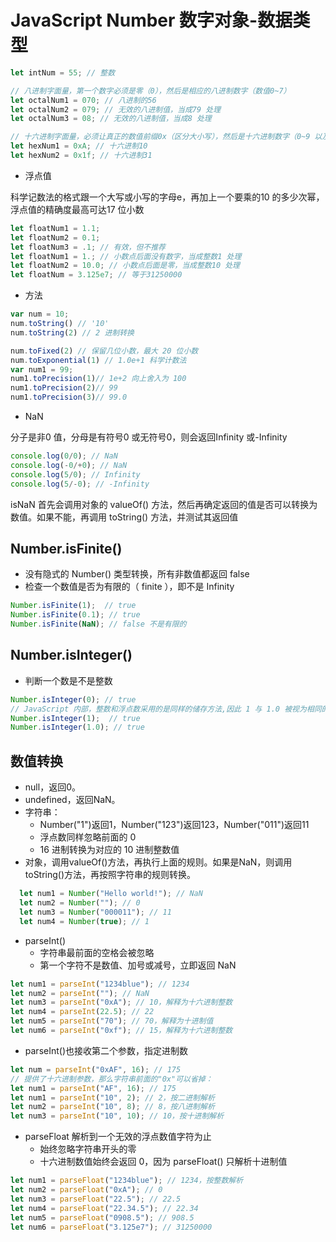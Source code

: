 # JavaScript Number 数字对象-数据类型

```js
let intNum = 55; // 整数

// 八进制字面量，第一个数字必须是零（0），然后是相应的八进制数字（数值0~7）
let octalNum1 = 070; // 八进制的56
let octalNum2 = 079; // 无效的八进制值，当成79 处理
let octalNum3 = 08; // 无效的八进制值，当成8 处理

// 十六进制字面量，必须让真正的数值前缀0x（区分大小写），然后是十六进制数字（0~9 以及A~F）
let hexNum1 = 0xA; // 十六进制10
let hexNum2 = 0x1f; // 十六进制31
```

- 浮点值

科学记数法的格式跟一个大写或小写的字母e，再加上一个要乘的10 的多少次幂，浮点值的精确度最高可达17 位小数

```js
let floatNum1 = 1.1;
let floatNum2 = 0.1;
let floatNum3 = .1; // 有效，但不推荐
let floatNum1 = 1.; // 小数点后面没有数字，当成整数1 处理
let floatNum2 = 10.0; // 小数点后面是零，当成整数10 处理
let floatNum = 3.125e7; // 等于31250000
```

- 方法

```js
var num = 10;
num.toString() // '10'
num.toString(2) // 2 进制转换

num.toFixed(2) // 保留几位小数，最大 20 位小数
num.toExponential(1) // 1.0e+1 科学计数法
var num1 = 99;
num1.toPrecision(1)// 1e+2 向上舍入为 100
num1.toPrecision(2)// 99
num1.toPrecision(3)// 99.0
```

- NaN

分子是非0 值，分母是有符号0 或无符号0，则会返回Infinity 或-Infinity

```js
console.log(0/0); // NaN
console.log(-0/+0); // NaN
console.log(5/0); // Infinity
console.log(5/-0); // -Infinity
```
isNaN 首先会调用对象的 valueOf() 方法，然后再确定返回的值是否可以转换为数值。如果不能，再调用 toString() 方法，并测试其返回值


## Number.isFinite()

- 没有隐式的 Number() 类型转换，所有非数值都返回 false
- 检查一个数值是否为有限的（ finite ），即不是 Infinity

```js
Number.isFinite(1);  // true
Number.isFinite(0.1); // true
Number.isFinite(NaN); // false 不是有限的
```

## Number.isInteger()

- 判断一个数是不是整数

```js
Number.isInteger(0); // true
// JavaScript 内部，整数和浮点数采用的是同样的储存方法,因此 1 与 1.0 被视为相同的值
Number.isInteger(1);  // true
Number.isInteger(1.0); // true
```

## 数值转换
- null，返回0。
- undefined，返回NaN。
- 字符串：
  - Number("1")返回1，Number("123")返回123，Number("011")返回11
  - 浮点数同样忽略前面的 0
  - 16 进制转换为对应的 10 进制整数值
- 对象，调用valueOf()方法，再执行上面的规则。如果是NaN，则调用toString()方法，再按照字符串的规则转换。
```js
  let num1 = Number("Hello world!"); // NaN
  let num2 = Number(""); // 0
  let num3 = Number("000011"); // 11
  let num4 = Number(true); // 1
```

- parseInt()
  - 字符串最前面的空格会被忽略
  - 第一个字符不是数值、加号或减号，立即返回 NaN
```js
let num1 = parseInt("1234blue"); // 1234
let num2 = parseInt(""); // NaN
let num3 = parseInt("0xA"); // 10，解释为十六进制整数
let num4 = parseInt(22.5); // 22
let num5 = parseInt("70"); // 70，解释为十进制值
let num6 = parseInt("0xf"); // 15，解释为十六进制整数
```
- parseInt()也接收第二个参数，指定进制数
```js
let num = parseInt("0xAF", 16); // 175
// 提供了十六进制参数，那么字符串前面的"0x"可以省掉：
let num1 = parseInt("AF", 16); // 175
let num1 = parseInt("10", 2); // 2，按二进制解析
let num2 = parseInt("10", 8); // 8，按八进制解析
let num3 = parseInt("10", 10); // 10，按十进制解析
```

- parseFloat 解析到一个无效的浮点数值字符为止
  - 始终忽略字符串开头的零
  - 十六进制数值始终会返回 0，因为 parseFloat() 只解析十进制值
```js
let num1 = parseFloat("1234blue"); // 1234，按整数解析
let num2 = parseFloat("0xA"); // 0
let num3 = parseFloat("22.5"); // 22.5
let num4 = parseFloat("22.34.5"); // 22.34
let num5 = parseFloat("0908.5"); // 908.5
let num6 = parseFloat("3.125e7"); // 31250000